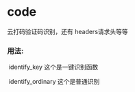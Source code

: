# code
云打码验证码识别，还有  headers请求头等等

### 用法:

​	identify_key    这个是一键识别函数

​	identify_ordinary		这个是普通识别